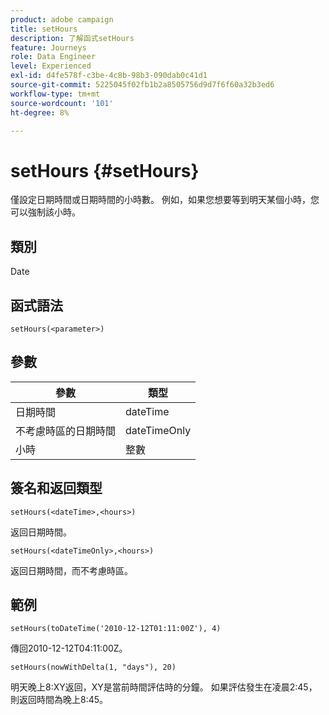 ```yaml
---
product: adobe campaign
title: setHours
description: 了解函式setHours
feature: Journeys
role: Data Engineer
level: Experienced
exl-id: d4fe578f-c3be-4c8b-98b3-090dab0c41d1
source-git-commit: 5225045f02fb1b2a8505756d9d7f6f60a32b3ed6
workflow-type: tm+mt
source-wordcount: '101'
ht-degree: 8%

---
```


# setHours {#setHours}

僅設定日期時間或日期時間的小時數。 例如，如果您想要等到明天某個小時，您可以強制該小時。

## 類別

Date

## 函式語法

`setHours(<parameter>)`

## 參數

| 參數 | 類型 |
|--- |--- |
| 日期時間 | dateTime |
| 不考慮時區的日期時間 | dateTimeOnly |
| 小時 | 整數 |

## 簽名和返回類型

`setHours(<dateTime>,<hours>)`

返回日期時間。

`setHours(<dateTimeOnly>,<hours>)`

返回日期時間，而不考慮時區。

## 範例

`setHours(toDateTime('2010-12-12T01:11:00Z'), 4)`

傳回2010-12-12T04:11:00Z。

`setHours(nowWithDelta(1, "days"), 20)`

明天晚上8:XY返回，XY是當前時間評估時的分鐘。 如果評估發生在凌晨2:45，則返回時間為晚上8:45。
